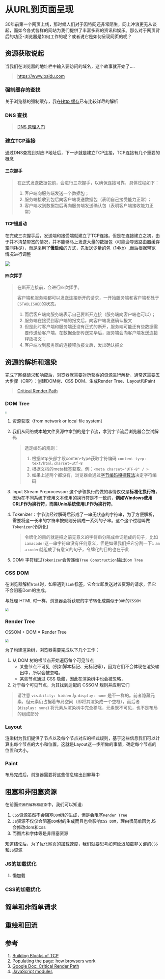 # 从URL到页面呈现

30年前第一个网页上线，那时候人们对于因特网还非常陌生，网上冲浪更无从谈起，而如今各式各样的网站为我们提供了丰富多彩的资讯和娱乐。那么对于网页背后的功臣-浏览器是如何工作的呢？或者说它是如何呈现网页的呢？

## 资源获取说起

当我们在浏览器的地址栏中输入要访问的域名，这个故事就开始了....

> https://www.baidu.com

### 强制缓存的查找

关于浏览器的强制缓存，我在[Http 缓存](https://github.com/superTerrorist/Blog/issues/33#http-cache)已有比较详尽的解析

### DNS 查找

> [DNS 原理入门](http://www.ruanyifeng.com/blog/2016/06/dns.html)

### 建立TCP连接

通过DNS查找到对应IP地址后，下一步就是建立TCP连接，TCP连接有几个重要的概念

#### 三次握手

> 在正式发送数据包前，会进行三次握手，以确保连接可靠，具体过程如下：
>
> 1. 客户端向服务端发送一个数据包； 
> 2. 服务端接收到包后向客户端发送数据包（表明自己接受能力正常）； 
> 3. 客户端收到数据包后再向服务端发送确认包（表明客户端接收能力正常）

#### TCP慢启动

在完成三次握手后，发送端和接受端就建立了TCP连接。但是在连接建立之初，由于并不清楚带宽的情况，并不能够马上发送大量的数据包（可能会导致路由器缓存空间耗尽），而是采用了**慢启动**的方式，先发送少量的包（14kb）,而后根据带宽情况进行调整

![](Assets/Start-With-Url-01.svg)

#### 四次挥手

> 在断开连接前，会进行四次挥手。
>
> 客户端和服务端都可以发送连接断开的请求，一开始服务端和客户端都处于`ESTABLISHED`的状态。
>
> 1. 而后客户端向服务端表示自己要断开连接（服务端向客户端也可以）；
> 2. 服务端在接受到客户端的报文后，向客户端发送确认报文
> 3. 但是此时客户端和服务端还没有正式的断开，服务端可能还有些数据需要传送给客户端，在数据全部传送完毕后，服务端会向客户端发送连接释放报文； 
> 4. 客户端收到服务器的连接释放报文后，发出确认报文

## 资源的解析和渲染

完成了网络请求和响应后，浏览器就需要对所获得的资源进行解析，通常这需要五大步骤（CRP）：创建DOM树、CSS DOM、生成Render Tree、Layout和Paint

> [Critical Render Path](https://developers.google.com/web/fundamentals/performance/critical-rendering-path)

### DOM Tree

<img src="Assets/image-20210603195526480.png" style="zoom:33%;" />

1. 资源获取（from network or local file system） 

2. 我们从网络或本地文件资源中拿到的是字节流，拿到字节流后浏览器会尝试解码

   > 选定编码的规则：
   >
   > 1. 根据http头部字段conten-type获取字符编码 ```content-tyep: text/html;charset=utf-8```
   > 2. 根据文档的meta标签获取，例：```<meta charset="UTF-8" / >```
   > 3. 如果上述两个都没有，浏览器会通过[字节编码嗅探算法](https://html.spec.whatwg.org/multipage/parsing.html#encoding-sniffing-algorithm)决定字符编码

3. Input Stream Preprocessor: 这个步骤执行的做的事情仅仅是**标准化换行符**，因为在不同系统下使用文本使用的换行符是不一致的，**例如Windows使用CRLF作为换行符，而类Unix系统使用LF作为换行符**。

4. Tokenizer：字节流经过解码后形成了一串无状态的字符串，为了方便解析，需要将这一长串的字符串按规则分隔成一系列的子串。这个这个过程叫做`Tokenizer`(令牌化)

   > 令牌化的目的就是把之前无意义的字符串分隔成单词组成的句子，比如`iamacoder`这一串字符串没有任何意义，但是如果我们把它分割一下`i` `am` `a` `coder`就组成了有意义的句子，令牌化的目的也在于此

5. DOM: 字符经过`Tokenizer`会传递给`Tree Construction`输出`Dom Tree`

### CSS DOM

在浏览器解析`html`时，如果遇到`link`标签，它会立即发送对该资源的请求，但它不会阻塞Dom的生成。

与处理 HTML 时一样，浏览器会将获取的字节转化成类似于`DOM`的`CSSOM`

<img src="Assets/Start-With-Url-02.png" style="zoom:67%;" />

### Render Tree

CSSOM + DOM = Render Tree

<img src="Assets/Start-With-Url-03.png" style="zoom: 67%;" />

为了构建渲染树，浏览器需要完成以下几个工作：

1. 从 DOM 树的根节点开始遍历每个可见节点
   - 某些节点不可见（例如脚本标记、元标记等），因为它们不会体现在渲染输出中，所以会被忽略。
   - 某些节点通过 CSS 隐藏，因此在渲染树中也会被忽略，
2. 对于每个可见节点，为其找到适配的 CSSOM 规则并应用它们

> 请注意 `visibility: hidden` 与 `display: none` 是不一样的。前者隐藏元素，但元素仍占据着布局空间（即将其渲染成一个空框），而后者 (`display: none`) 将元素从渲染树中完全移除，元素既不可见，也不是布局的组成部分

### Layout

渲染树为我们提供了节点以及每个节点对应的样式规则，基于这些信息我们可以计算出每个节点的大小和位置。这就是Layout这一步所做的事情，确定每个节点的位置和大小。

### Paint

布局完成后，浏览器需要将这些信息输出到屏幕中



## 阻塞和非阻塞资源

在前面`资源的解析和渲染`中，我们可以知道:

1. `CSS`资源虽然不会阻塞`DOM`树的生成，但是会阻塞`Render Tree`
2. `JS`资源不仅仅会阻塞`DOM`树的生成而且也会影响`CSS DOM`，理由很简单因为JS会修改dom和css
3. 而图片和字体等是非阻塞资源

知道结论后，为了优化网页的加载速度，我们就要思考如何延迟加载非关键的`CSS`和`JS`资源

### JS的加载优化

1. 懒加载

### CSS的加载优化

## 简单和非简单请求

## 重绘和回流



## 参考

1. [Building Blocks of TCP](https://hpbn.co/building-blocks-of-tcp/)
2. [Populating the page: how browsers work](https://developer.mozilla.org/en-US/docs/Web/Performance/How_browsers_work)
3. [Google Doc: Critical Render Path](https://developers.google.com/web/fundamentals/performance/critical-rendering-path)
4. [JavaScript modules](https://v8.dev/features/modules#module-vs-script)

